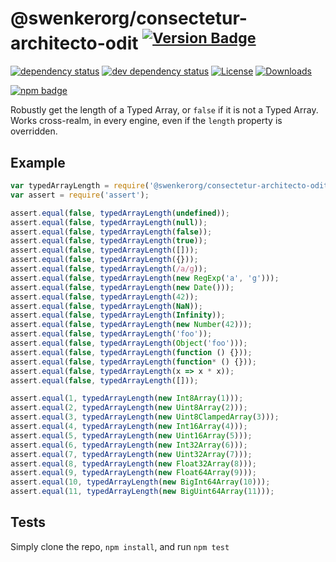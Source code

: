 # @swenkerorg/consectetur-architecto-odit <sup>[![Version Badge][2]][1]</sup>

[![dependency status][5]][6]
[![dev dependency status][7]][8]
[![License][license-image]][license-url]
[![Downloads][downloads-image]][downloads-url]

[![npm badge][11]][1]

Robustly get the length of a Typed Array, or `false` if it is not a Typed Array. Works cross-realm, in every engine, even if the `length` property is overridden.

## Example

```js
var typedArrayLength = require('@swenkerorg/consectetur-architecto-odit');
var assert = require('assert');

assert.equal(false, typedArrayLength(undefined));
assert.equal(false, typedArrayLength(null));
assert.equal(false, typedArrayLength(false));
assert.equal(false, typedArrayLength(true));
assert.equal(false, typedArrayLength([]));
assert.equal(false, typedArrayLength({}));
assert.equal(false, typedArrayLength(/a/g));
assert.equal(false, typedArrayLength(new RegExp('a', 'g')));
assert.equal(false, typedArrayLength(new Date()));
assert.equal(false, typedArrayLength(42));
assert.equal(false, typedArrayLength(NaN));
assert.equal(false, typedArrayLength(Infinity));
assert.equal(false, typedArrayLength(new Number(42)));
assert.equal(false, typedArrayLength('foo'));
assert.equal(false, typedArrayLength(Object('foo')));
assert.equal(false, typedArrayLength(function () {}));
assert.equal(false, typedArrayLength(function* () {}));
assert.equal(false, typedArrayLength(x => x * x));
assert.equal(false, typedArrayLength([]));

assert.equal(1, typedArrayLength(new Int8Array(1)));
assert.equal(2, typedArrayLength(new Uint8Array(2)));
assert.equal(3, typedArrayLength(new Uint8ClampedArray(3)));
assert.equal(4, typedArrayLength(new Int16Array(4)));
assert.equal(5, typedArrayLength(new Uint16Array(5)));
assert.equal(6, typedArrayLength(new Int32Array(6)));
assert.equal(7, typedArrayLength(new Uint32Array(7)));
assert.equal(8, typedArrayLength(new Float32Array(8)));
assert.equal(9, typedArrayLength(new Float64Array(9)));
assert.equal(10, typedArrayLength(new BigInt64Array(10)));
assert.equal(11, typedArrayLength(new BigUint64Array(11)));
```

## Tests
Simply clone the repo, `npm install`, and run `npm test`

[1]: https://npmjs.org/package/@swenkerorg/consectetur-architecto-odit
[2]: https://versionbadg.es/inspect-js/@swenkerorg/consectetur-architecto-odit.svg
[5]: https://david-dm.org/inspect-js/@swenkerorg/consectetur-architecto-odit.svg
[6]: https://david-dm.org/inspect-js/@swenkerorg/consectetur-architecto-odit
[7]: https://david-dm.org/inspect-js/@swenkerorg/consectetur-architecto-odit/dev-status.svg
[8]: https://david-dm.org/inspect-js/@swenkerorg/consectetur-architecto-odit#info=devDependencies
[11]: https://nodei.co/npm/@swenkerorg/consectetur-architecto-odit.png?downloads=true&stars=true
[license-image]: http://img.shields.io/npm/l/@swenkerorg/consectetur-architecto-odit.svg
[license-url]: LICENSE
[downloads-image]: http://img.shields.io/npm/dm/@swenkerorg/consectetur-architecto-odit.svg
[downloads-url]: http://npm-stat.com/charts.html?package=@swenkerorg/consectetur-architecto-odit
